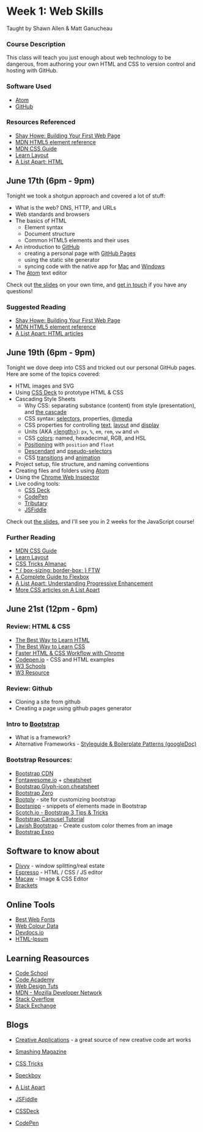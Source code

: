 # Week 1: Web Skills

Taught by Shawn Allen & Matt Ganucheau

### Course Description
This class will teach you just enough about web technology to be dangerous, from authoring your own HTML and CSS to version control and hosting with GitHub.

### Software Used
* [Atom](http://atom.io)
* [GitHub](https://github.com)

### Resources Referenced

* [Shay Howe: Building Your First Web Page](http://learn.shayhowe.com/html-css/building-your-first-web-page/)
* [MDN HTML5 element reference](https://developer.mozilla.org/en-US/docs/Web/Guide/HTML/HTML5/HTML5_element_list)
* [MDN CSS Guide](https://developer.mozilla.org/en-US/docs/Web/Guide/CSS)
* [Learn Layout](http://learnlayout.com/)
* [A List Apart: HTML](http://alistapart.com/topic/html)

## June 17th (6pm - 9pm)

Tonight we took a shotgun approach and covered a lot of stuff:

* What is the web? DNS, HTTP, and URLs
* Web standards and browsers
* The basics of HTML
  - Element syntax
  - Document structure
  - Common HTML5 elements and their uses
* An introduction to [GitHub](https://github.com)
  - creating a personal page with [GitHub Pages](https://pages.github.com)
  - using the static site generator
  - syncing code with the native app for [Mac](http://mac.github.com) and [Windows](http://windows.github.com)
* The [Atom](http://atom.io) text editor

Check out [the slides](http://shawnbot.github.io/web-skills/slides/day1.html)
on your own time, and [get in touch](http://github.com/shawnbot) if you have any questions!

### Suggested Reading
* [Shay Howe: Building Your First Web Page](http://learn.shayhowe.com/html-css/building-your-first-web-page/)
* [MDN HTML5 element reference](https://developer.mozilla.org/en-US/docs/Web/Guide/HTML/HTML5/HTML5_element_list)
* [A List Apart: HTML articles](http://alistapart.com/topic/html)


## June 19th (6pm - 9pm)

Tonight we dove deep into CSS and tricked out our personal GitHub pages. Here are some of the topics covered:

* HTML images and SVG
* Using [CSS Deck](http://cssdeck.com) to prototype HTML & CSS
* Cascading Style Sheets
  - Why CSS: separating substance (content) from style (presentation), and [the cascade](https://developer.mozilla.org/en-US/docs/Web/Guide/CSS/Getting_Started/Cascading_and_inheritance)
  - CSS syntax: [selectors](https://developer.mozilla.org/en-US/docs/Web/Guide/CSS/Getting_started/Selectors), properties, [@media](https://developer.mozilla.org/en-US/docs/Web/Guide/CSS/Getting_Started/Media)
  - CSS properties for controlling [text](https://developer.mozilla.org/en-US/docs/Web/Guide/CSS/Getting_Started/Text_styles), [layout](https://developer.mozilla.org/en-US/docs/Web/Guide/CSS/Getting_Started/Layout) and [display](https://developer.mozilla.org/en-US/docs/Web/Guide/CSS/Getting_Started/Boxes)
  - Units (AKA [&lt;length&gt;](https://developer.mozilla.org/en-US/docs/Web/CSS/length)): `px`, `%`, `em`, `rem`, `vw` and `vh`
  - CSS [colors](https://developer.mozilla.org/en-US/docs/Web/CSS/color_value): named, hexadecimal, RGB, and HSL
  - [Positioning](https://developer.mozilla.org/en-US/docs/Web/CSS/position) with `position` and `float`
  - [Descendant](https://developer.mozilla.org/en-US/docs/Web/Guide/CSS/Getting_Started/Selectors#Information.3A_Selectors_based_on_relationships) and [pseudo-selectors](https://developer.mozilla.org/en-US/docs/Web/Guide/CSS/Getting_Started/Selectors#Pseudo-classes_selectors)
  - CSS [transitions](https://developer.mozilla.org/en-US/docs/Web/Guide/CSS/Using_CSS_transitions) and [animation](https://developer.mozilla.org/en-US/docs/Web/Guide/CSS/Using_CSS_animations)
* Project setup, file structure, and naming conventions
* Creating files and folders using [Atom](http://atom.io)
* Using the [Chrome Web Inspector](https://developer.chrome.com/devtools/docs/dom-and-styles)
* Live coding tools:
  - [CSS Deck](http://cssdeck.com)
  - [CodePen](http://codepen.io)
  - [Tributary](http://tributary.io)
  - [JSFiddle](http://jsfiddle.net)

Check out [the slides](http://shawnbot.github.io/web-skills/slides/day2.html), and I'll see you in 2 weeks for the JavaScript course!
  
  
### Further Reading
* [MDN CSS Guide](https://developer.mozilla.org/en-US/docs/Web/Guide/CSS)
* [Learn Layout](http://learnlayout.com/)
* [CSS Tricks Almanac](http://css-tricks.com/almanac/)
* [* { box-sizing: border-box; } FTW](http://www.paulirish.com/2012/box-sizing-border-box-ftw/)
* [A Complete Guide to Flexbox](http://css-tricks.com/snippets/css/a-guide-to-flexbox/)
* [A List Apart: Understanding Progressive Enhancement](http://alistapart.com/article/understandingprogressiveenhancement)
* [More CSS articles on A List Apart](http://alistapart.com/topic/css)



## June 21st (12pm - 6pm)

### Review: HTML & CSS
* [The Best Way to Learn HTML](http://webdesign.tutsplus.com/tutorials/the-best-way-to-learn-html--webdesign-10144)
* [The Best Way to Learn CSS](http://webdesign.tutsplus.com/tutorials/the-best-way-to-learn-css--webdesign-11906)
* [Faster HTML & CSS Workflow with Chrome](http://webdesign.tutsplus.com/articles/faster-htmlcss-workflow-with-chrome-developer-tools--webdesign-8314)
* [Codepen.io](http://codepen.io/) - CSS and HTML examples
* [W3 Schools](http://www.w3schools.com/)
* [W3 Resource](http://www.w3resource.com/) 

### Review: Github 
* Cloning a site from github
* Creating a page using github pages generator

### Intro to [Bootstrap](http://getbootstrap.com/)
* What is a framework?
* Alternative Frameworks - [Styleguide & Boilerplate Patterns (googleDoc)](https://docs.google.com/spreadsheet/ccc?key=0AiN0QfBTPpOCdDFjWlM0eU1ra21XanZkekxGbjA2WWc#gid=0) 


### Bootstrap Resources:
* [Bootstrap CDN](http://www.bootstrapcdn.com/)
* [Fontawesome.io](http://fontawesome.io/) + [cheatsheet](http://fontawesome.bootstrapcheatsheets.com/)
* [Bootstrap Glyph-icon cheatsheet](http://glyphicons.bootstrapcheatsheets.com/)
* [Bootstrap Zero](http://www.bootstrapzero.com/)
* [Bootply](http://www.bootply.com/) - site for customizing bootstrap
* [Bootsnipp](http://bootsnipp.com/) - snippets of elements made in Bootstrap
* [Scotch.io - Bootstrap 3 Tips & Tricks](http://scotch.io/bar-talk/bootstrap-3-tips-and-tricks-you-might-not-know)
* [Bootstrap Carousel Tutorial](http://webdesign.tutsplus.com/tutorials/twitter-bootstrap-101-the-carousel--webdesign-7442)
* [Lavish Bootstrap](http://www.lavishbootstrap.com/) - Create custom color themes from an image
* [Bootstrap Expo](http://expo.getbootstrap.com/)

## Software to know about
* [Divvy](https://mizage.com/divvy/) -  window splitting/real estate
* [Espresso](http://macrabbit.com/espresso/) - HTML / CSS / JS editor
* [Macaw](http://macaw.co/) - Image & CSS Editor
* [Brackets](http://brackets.io)

## Online Tools
* [Best Web Fonts](http://www.bestwebfonts.com/)
* [Web Colour Data](http://webcolourdata.com/)
* [Devdocs.io](http://devdocs.io/)
* [HTML-Ipsum](http://html-ipsum.com/)


## Learning Reasources
* [Code School](https://www.codeschool.com/) 
* [Code Academy](http://www.codecademy.com/)    
* [Web Design Tuts](http://webdesign.tutsplus.com/)
* [MDN - Mozilla Developer Network](https://developer.mozilla.org/en-US/)   
* [Stack Overflow](https://stackoverflow.com/) 
* [Stack Exchange](https://stackexchange.com/sites#)

## Blogs
* [Creative Applications](http://www.creativeapplications.net/) - a great source of new creative code art works
* [Smashing Magazine](http://www.smashingmagazine.com/)
* [CSS Tricks](http://css-tricks.com/)
* [Speckboy](http://speckyboy.com/)
* [A List Apart](http://alistapart.com/)



* [JSFiddle](http://jsfiddle.net/)
* [CSSDeck](http://cssdeck.com/)
* [CodePen](http://codepen.io/)







